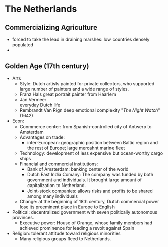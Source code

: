 

# The Netherlands


## Commercializing Agriculture
  - forced to take the lead in draining marshes: low countries densely populated 
  - 
## Golden Age (17th century)
 - Arts
   - Style: Dutch artists painted for private collectors, who supported  large number of painters and a wide range of styles.
   - Franz Hals
     great portrait painter from Haarlem
   - Jan Vermeer  
     everyday Dutch life
   - Rembrandt Van Rign
    deep emotional complexity  "_The Night Watch_"(1642)
 - Econ:
   - Conmmerce center: from Spanish-controlled city of Antwerp to Amsterdam
   - Advantages on trade:
      - inter-European: geographic position between Baltic region and the rest of Europe; large mercahnt marine fleet
   - Technology: development of less expensive but ocean-worthy cargo ships
   - Financial and commercial institutions: 
     - Bank of Amsterdam: banking center of the world
     - Dutch East India Comany: The company was funded by both government and individuals. It brought large amount of capitalization to Netherland.
     - Joint-stock companies: allows risks and profits to be shared among many individuals
   - Change: at the beginning of 18th century, Dutch commercial power lose its preeminent place in Europe to English    
 - Political: decentralized government with seven politically autonomous provinces.
   - Executive power: House of Orange, whose family members had achieved prominence for leading a revolt against Spain
 - Religion: tolerant attitude toward religious minorities
   - Many religious groups fleed to Netherlands.
 

<!--stackedit_data:
eyJoaXN0b3J5IjpbMTY0MjAzNjM5MCwtMTYwMTg0MTExNCw3Mz
A5OTgxMTZdfQ==
-->